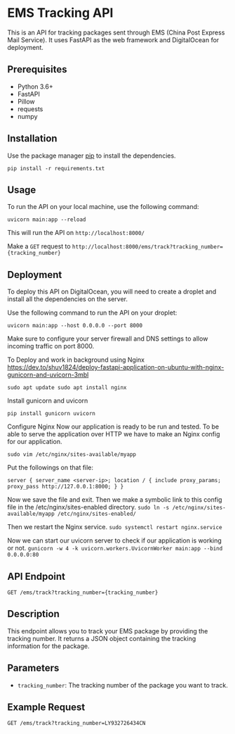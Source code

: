 EMS Tracking API
================

This is an API for tracking packages sent through EMS (China Post Express Mail Service). It uses FastAPI as the web framework and DigitalOcean for deployment.

Prerequisites
-------------

-   Python 3.6+
-   FastAPI
-   Pillow
-   requests
-   numpy


Installation
------------

Use the package manager [pip](https://pip.pypa.io/en/stable/) to install the dependencies.


`pip install -r requirements.txt`

Usage
-----

To run the API on your local machine, use the following command:


`uvicorn main:app --reload`

This will run the API on `http://localhost:8000/`

Make a `GET` request to `http://localhost:8000/ems/track?tracking_number={tracking_number}`

Deployment
----------

To deploy this API on DigitalOcean, you will need to create a droplet and install all the dependencies on the server.

Use the following command to run the API on your droplet:


`uvicorn main:app --host 0.0.0.0 --port 8000`

Make sure to configure your server firewall and DNS settings to allow incoming traffic on port 8000.


To Deploy and work in background using Nginx
https://dev.to/shuv1824/deploy-fastapi-application-on-ubuntu-with-nginx-gunicorn-and-uvicorn-3mbl

`sudo apt update
 sudo apt install nginx`

Install gunicorn and uvicorn

`pip install gunicorn uvicorn`


Configure Nginx
Now our application is ready to be run and tested. To be able to serve the application over HTTP we have to make an Nginx config for our application.

`sudo vim /etc/nginx/sites-available/myapp`

Put the followings on that file:

`server {
       server_name <server-ip>;
       location / {
           include proxy_params;
           proxy_pass http://127.0.0.1:8000;
       }
}`

Now we save the file and exit. Then we make a symbolic link to this config file in the /etc/nginx/sites-enabled directory.
`sudo ln -s /etc/nginx/sites-available/myapp /etc/nginx/sites-enabled/`

Then we restart the Nginx service.
`sudo systemctl restart nginx.service`

Now we can start our uvicorn server to check if our application is working or not.
`gunicorn -w 4 -k uvicorn.workers.UvicornWorker main:app --bind 0.0.0.0:80`



API Endpoint
--------

`GET /ems/track?tracking_number={tracking_number}`

Description
-----------

This endpoint allows you to track your EMS package by providing the tracking number. It returns a JSON object containing the tracking information for the package.

Parameters
----------

-   `tracking_number`: The tracking number of the package you want to track.

Example Request
---------------

`GET /ems/track?tracking_number=LY932726434CN`
